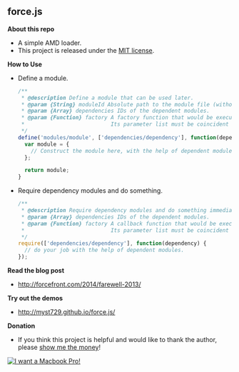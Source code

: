 force.js
--------

**About this repo**

+ A simple AMD loader.
+ This project is released under the [MIT license](http://opensource.org/licenses/MIT).


**How to Use**

+ Define a module.

  ```js
  /**
   * @description Define a module that can be used later.
   * @param {String} moduleId Absolute path to the module file (without file name extension).
   * @param {Array} dependencies IDs of the dependent modules.
   * @param {Function} factory A factory function that would be executed after all modules are ready, and returns definition of the module.
   *                           Its parameter list must be coincident with the dependencies.
   */
  define('modules/module', ['dependencies/dependency'], function(dependency) {
    var module = {
      // Construct the module here, with the help of dependent modules.    
    };

    return module;
  }
  ```

+ Require dependency modules and do something.

  ```js
  /**
   * @description Require dependency modules and do something immediately.
   * @param {Array} dependencies IDs of the dependent modules.
   * @param {Function} factory A callback function that would be executed after all modules are ready.
   *                           Its parameter list must be coincident with the dependencies.
   */
  require(['dependencies/dependency'], function(dependency) {
    // do your job with the help of dependent modules.
  });
  ```

  
**Read the blog post**

+ http://forcefront.com/2014/farewell-2013/


**Try out the demos**

+ http://myst729.github.io/force.js/


**Donation**

+ If you think this project is helpful and would like to thank the author, please [show me the money](http://www.urbandictionary.com/define.php?term=show+me+the+money)!

[![I want a Macbook Pro!](https://img.alipay.com/sys/personalprod/style/mc/btn-index.png)](https://me.alipay.com/myst)
